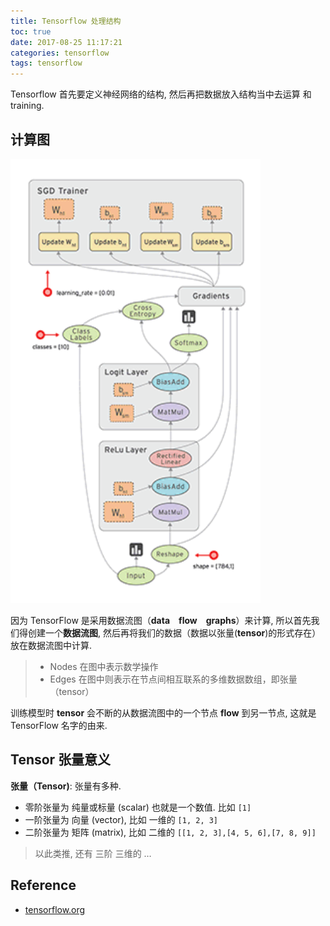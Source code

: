 ```yaml
---
title: Tensorflow 处理结构
toc: true
date: 2017-08-25 11:17:21
categories: tensorflow
tags: tensorflow
---
```


Tensorflow 首先要定义神经网络的结构, 然后再把数据放入结构当中去运算 和 training.

<!-- more -->

## 计算图

<img src="/images/tensorflow/tf-1-why.gif" width="400" />

因为 TensorFlow 是采用数据流图（**data　flow　graphs**）来计算, 所以首先我们得创建一个**数据流图**, 然后再将我们的数据（数据以张量(**tensor**)的形式存在）放在数据流图中计算. 

> - Nodes 在图中表示数学操作
> - Edges 在图中则表示在节点间相互联系的多维数据数组，即张量（tensor）

训练模型时 **tensor** 会不断的从数据流图中的一个节点 **flow** 到另一节点, 这就是 TensorFlow 名字的由来.

## Tensor 张量意义

**张量（Tensor)**: 张量有多种. 

- 零阶张量为 纯量或标量 (scalar) 也就是一个数值. 比如 `[1]`
- 一阶张量为 向量 (vector), 比如 一维的 `[1, 2, 3]`
- 二阶张量为 矩阵 (matrix), 比如 二维的 `[[1, 2, 3],[4, 5, 6],[7, 8, 9]]`

> 以此类推, 还有 三阶 三维的 …

## Reference

- [tensorflow.org][1]

[1]: https://www.tensorflow.org/
[2]: https://www.tensorflow.org/get_started/
[3]: https://morvanzhou.github.io/tutorials/machine-learning/tensorflow/

[img1]: /images/tensorflow/tf-1-why.gif


